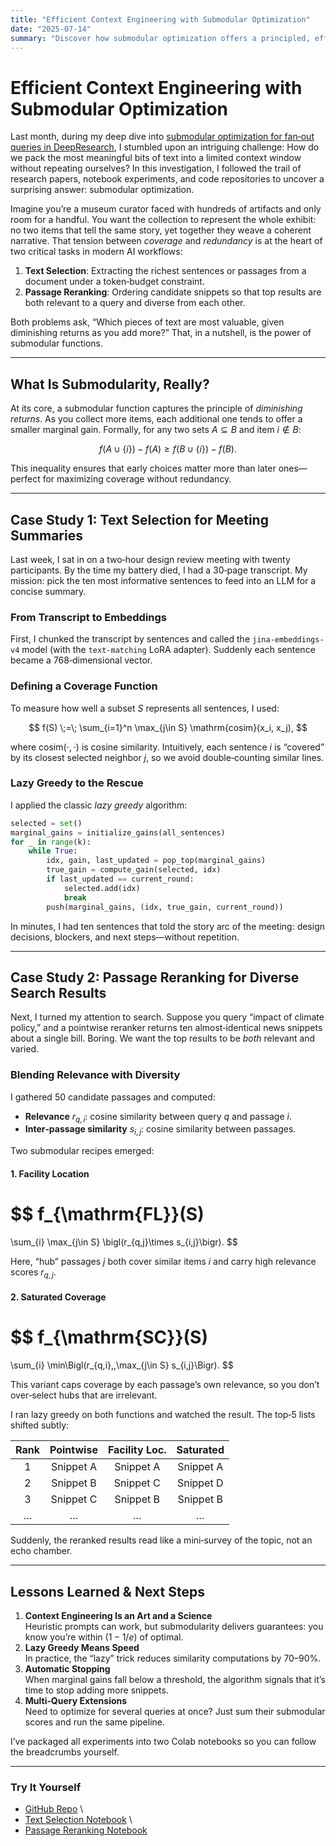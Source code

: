 ```yaml
---
title: "Efficient Context Engineering with Submodular Optimization"
date: "2025-07-14"
summary: "Discover how submodular optimization offers a principled, efficient framework with theoretical guarantees for context engineering—text selection and passage reranking—and explore practical examples."
---
```


# Efficient Context Engineering with Submodular Optimization


Last month, during my deep dive into [submodular optimization for fan‑out queries in DeepResearch](https://jina.ai/news/submodular-optimization-for-diverse-query-generation-in-deepresearch), I stumbled upon an intriguing challenge: How do we pack the most meaningful bits of text into a limited context window without repeating ourselves? In this investigation, I followed the trail of research papers, notebook experiments, and code repositories to uncover a surprising answer: submodular optimization.

Imagine you’re a museum curator faced with hundreds of artifacts and only room for a handful. You want the collection to represent the whole exhibit: no two items that tell the same story, yet together they weave a coherent narrative. That tension between *coverage* and *redundancy* is at the heart of two critical tasks in modern AI workflows:

1. **Text Selection**: Extracting the richest sentences or passages from a document under a token‑budget constraint.
2. **Passage Reranking**: Ordering candidate snippets so that top results are both relevant to a query and diverse from each other.

Both problems ask, “Which pieces of text are most valuable, given diminishing returns as you add more?” That, in a nutshell, is the power of submodular functions.

---

## What Is Submodularity, Really?

At its core, a submodular function captures the principle of *diminishing returns*. As you collect more items, each additional one tends to offer a smaller marginal gain. Formally, for any two sets $A \subseteq B$ and item $i\notin B$:

$$
f(A \cup \{i\}) - f(A)
\ge
f(B \cup \{i\}) - f(B).
$$

This inequality ensures that early choices matter more than later ones—perfect for maximizing coverage without redundancy.

---

## Case Study 1: Text Selection for Meeting Summaries

Last week, I sat in on a two‑hour design review meeting with twenty participants. By the time my battery died, I had a 30‑page transcript. My mission: pick the ten most informative sentences to feed into an LLM for a concise summary.

### From Transcript to Embeddings

First, I chunked the transcript by sentences and called the `jina-embeddings-v4` model (with the `text-matching` LoRA adapter). Suddenly each sentence became a 768‑dimensional vector.

### Defining a Coverage Function

To measure how well a subset $S$ represents all sentences, I used:

$$
f(S)
\;=\;
\sum_{i=1}^n
  \max_{j\in S}
  \mathrm{cosim}(x_i, x_j),
$$

where $\mathrm{cosim}(\cdot,\cdot)$ is cosine similarity. Intuitively, each sentence $i$ is “covered” by its closest selected neighbor $j$, so we avoid double‑counting similar lines.

### Lazy Greedy to the Rescue

I applied the classic *lazy greedy* algorithm:

```python
selected = set()
marginal_gains = initialize_gains(all_sentences)
for _ in range(k):
    while True:
        idx, gain, last_updated = pop_top(marginal_gains)
        true_gain = compute_gain(selected, idx)
        if last_updated == current_round:
            selected.add(idx)
            break
        push(marginal_gains, (idx, true_gain, current_round))
```

In minutes, I had ten sentences that told the story arc of the meeting: design decisions, blockers, and next steps—without repetition.

---

## Case Study 2: Passage Reranking for Diverse Search Results

Next, I turned my attention to search. Suppose you query “impact of climate policy,” and a pointwise reranker returns ten almost‑identical news snippets about a single bill. Boring. We want the top results to be *both* relevant and varied.

### Blending Relevance with Diversity

I gathered 50 candidate passages and computed:

- **Relevance** $r_{q,i}$: cosine similarity between query $q$ and passage $i$.
- **Inter‑passage similarity** $s_{i,j}$: cosine similarity between passages.

Two submodular recipes emerged:

#### 1. Facility Location

$$
f_{\mathrm{FL}}(S)
=
\sum_{i}
  \max_{j\in S}
  \bigl(r_{q,j}\times s_{i,j}\bigr).
$$

Here, “hub” passages $j$ both cover similar items $i$ and carry high relevance scores $r_{q,j}$.

#### 2. Saturated Coverage

$$
f_{\mathrm{SC}}(S)
=
\sum_{i}
  \min\Bigl(r_{q,i},\,\max_{j\in S} s_{i,j}\Bigr).
$$

This variant caps coverage by each passage’s own relevance, so you don’t over‑select hubs that are irrelevant.

I ran lazy greedy on both functions and watched the result. The top‑5 lists shifted subtly:

| Rank | Pointwise | Facility Loc. | Saturated |
|:----:|:---------:|:-------------:|:---------:|
| 1    | Snippet A | Snippet A     | Snippet A |
| 2    | Snippet B | Snippet C     | Snippet D |
| 3    | Snippet C | Snippet B     | Snippet B |
| …    | …         | …             | …         |

Suddenly, the reranked results read like a mini‑survey of the topic, not an echo chamber.

---

## Lessons Learned & Next Steps

1. **Context Engineering Is an Art and a Science**  \
   Heuristic prompts can work, but submodularity delivers guarantees: you know you’re within $(1 - 1/e)$ of optimal.
2. **Lazy Greedy Means Speed**  \
   In practice, the “lazy” trick reduces similarity computations by 70–90%.
3. **Automatic Stopping**  \
   When marginal gains fall below a threshold, the algorithm signals that it’s time to stop adding more snippets.
4. **Multi‑Query Extensions**  \
   Need to optimize for several queries at once? Just sum their submodular scores and run the same pipeline.

I’ve packaged all experiments into two Colab notebooks so you can follow the breadcrumbs yourself.

---

### Try It Yourself

- [GitHub Repo](https://github.com/jina-ai/submodular-optimization)  \
- [Text Selection Notebook](https://colab.research.google.com/drive/1J4kLSGTkcR59jM5Xc2EbIkJtoQ0CdbPE)  \
- [Passage Reranking Notebook](https://colab.research.google.com/drive/1gMc1Bf9Lk6HqXSoA6PyMblOb943-Pgjt?usp=sharing)
